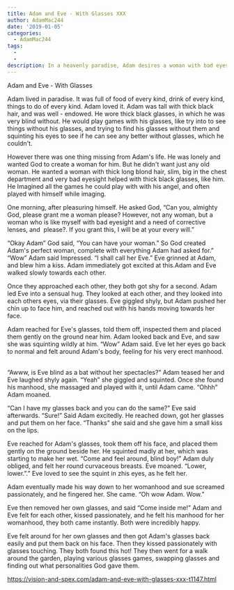 ```yaml
---
title: Adam and Eve - With Glasses XXX
author: AdamMac244
date: '2019-01-05'
categories:
  - AdamMac244
tags:
  - 
  - 
description: In a heavenly paradise, Adam desires a woman with bad eyesight like him, leading to unexpected pleasures.
---
```

Adam and Eve - With Glasses

Adam lived in paradise. It was full of food of every kind, drink of every kind, things to do of every kind. Adam loved it. Adam was tall with thick black hair, and was well - endowed. He wore thick black glasses, in which he was very blind without. He would play games with his glasses, like try into to see things without his glasses, and trying to find his glasses without them and squinting his eyes to see if he can see any better without glasses, which he couldn't.

However there was one thing missing from Adam's life. He was lonely and wanted God to create a woman for him. But he didn't want just any old woman. He wanted a woman with thick long blond hair, slim, big in the chest department and very bad eyesight helped with thick black glasses, like him. He Imagined all the games he could play with with his angel, and often played with himself while imaging.

One morning, after pleasuring himself. He asked God, “Can you, almighty God, please grant me a woman please? However, not any woman, but a woman who is like myself with bad eyesight and a need of corrective lenses, and  please?. If you grant this, I will be at your every will.”

“Okay Adam” God said, “You can have your woman.” So God created Adam's perfect woman, complete with everything Adam had asked for.” “Wow” Adam said Impressed. “I shall call her Eve.” Eve grinned at Adam, and blew him a kiss. Adam immediately got excited at this.Adam and Eve walked slowly towards each other.

Once they approached each other, they both got shy for a second. Adam led Eve into a sensual hug. They looked at each other, and they looked into each others eyes, via their glasses. Eve giggled shyly, but Adam pushed her chin up to face him, and reached out with his hands moving towards her face.

Adam reached for Eve's glasses, told them off, inspected them and placed them gently on the ground near him. Adam looked back and Eve, and saw she was squinting wildly at him. “Wow” Adam said. Eve let her eyes go back to normal and felt around Adam's body, feeling for his very erect manhood.  

“Awww, is Eve blind as a bat without her spectacles?” Adam teased her and Eve laughed shyly again. “Yeah” she giggled and squinted. Once she found his manhood, she massaged and played with it, until Adam came. “Ohhh” Adam moaned.

“Can I have my glasses back and you can do the same?” Eve said afterwards. “Sure!” Said Adam excitedly. He reached down, got her glasses and put them on her face. “Thanks” she said and she gave him a small kiss on the lips.

Eve reached for Adam's glasses, took them off his face, and placed them gently on the ground beside her. He squinted madly at her, which was starting to make her wet. “Come and feel around, blind boy!” Adam duly obliged, and felt her round curvaceous breasts. Eve moaned. “Lower, lower.”.” Eve loved to see the squint in zhis eyes, as he felt her.

Adam eventually made his way down to her womanhood and sue screamed passionately, and he fingered her. She came. “Oh wow Adam. Wow.”

Eve then removed her own glasses, and said “Come inside me!” Adam and Eve felt for each other, kissed passionately, and he felt his manhood for her womanhood, they both came instantly. Both were incredibly happy.

Eve felt around for her own glasses and then got Adam's glasses back easily and put them back on his face. Then they kissed passionately with glasses touching. They both found this hot! They then went for a walk around the garden, playing various glasses games, swapping glasses and finding out what personalities God gave them.

https://vision-and-spex.com/adam-and-eve-with-glasses-xxx-t1147.html